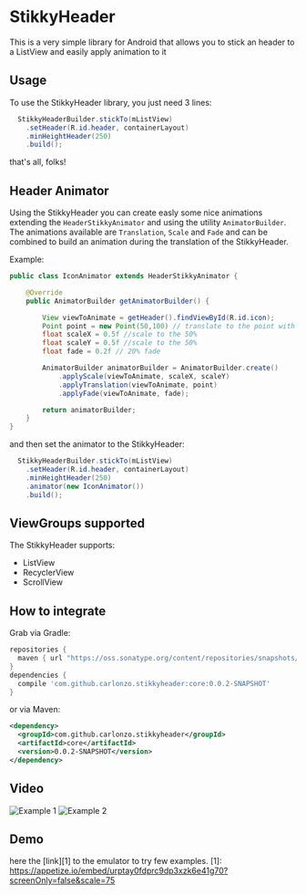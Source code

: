 StikkyHeader
============

This is a very simple library for Android that allows you to stick an header to a ListView and easily apply animation to it

## Usage

To use the StikkyHeader library, you just need 3 lines:

```java
  StikkyHeaderBuilder.stickTo(mListView)
    .setHeader(R.id.header, containerLayout)
    .minHeightHeader(250)
    .build();
```
that's all, folks! 

## Header Animator

Using the StikkyHeader you can create easly some nice animations extending the ``HeaderStikkyAnimator`` and using the utility ``AnimatorBuilder``.
The animations available are ``Translation``, ``Scale`` and ``Fade`` and can be combined to build an animation during the translation of the StikkyHeader.

Example:
```java
public class IconAnimator extends HeaderStikkyAnimator {

    @Override
    public AnimatorBuilder getAnimatorBuilder() {

        View viewToAnimate = getHeader().findViewById(R.id.icon);
        Point point = new Point(50,100) // translate to the point with coordinate (50,100);
        float scaleX = 0.5f //scale to the 50%
        float scaleY = 0.5f //scale to the 50%
        float fade = 0.2f // 20% fade

        AnimatorBuilder animatorBuilder = AnimatorBuilder.create()
            .applyScale(viewToAnimate, scaleX, scaleY)
            .applyTranslation(viewToAnimate, point)
            .applyFade(viewToAnimate, fade);

        return animatorBuilder;
    }
}
```

and then set the animator to the StikkyHeader:

```java
  StikkyHeaderBuilder.stickTo(mListView)
    .setHeader(R.id.header, containerLayout)
    .minHeightHeader(250)
    .animator(new IconAnimator())
    .build();
```

## ViewGroups supported

The StikkyHeader supports:
- ListView
- RecyclerView
- ScrollView

## How to integrate

Grab via Gradle:
```groovy
repositories {
  maven { url "https://oss.sonatype.org/content/repositories/snapshots/" }
}
dependencies {
  compile 'com.github.carlonzo.stikkyheader:core:0.0.2-SNAPSHOT'
}
```

or via Maven:
```xml
<dependency>
  <groupId>com.github.carlonzo.stikkyheader</groupId>
  <artifactId>core</artifactId>
  <version>0.0.2-SNAPSHOT</version>
</dependency>
```

## Video

![Example 1](https://raw.githubusercontent.com/carlonzo/StikkyHeader/develop/readme/example1.gif)
![Example 2](https://raw.githubusercontent.com/carlonzo/StikkyHeader/develop/readme/example2.gif)

## Demo

here the [link][1] to the emulator to try few examples.
[1]: https://appetize.io/embed/urptay0fdprc9dp3xzk6e41g70?screenOnly=false&scale=75
